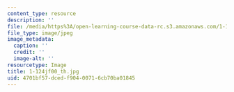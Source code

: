 ```yaml
---
content_type: resource
description: ''
file: /media/https%3A/open-learning-course-data-rc.s3.amazonaws.com/1-124j-foundations-of-software-engineering-fall-2000/4701bf57dcedf90400716cb70ba01845_1-124jf00_th.jpg
file_type: image/jpeg
image_metadata:
  caption: ''
  credit: ''
  image-alt: ''
resourcetype: Image
title: 1-124jf00_th.jpg
uid: 4701bf57-dced-f904-0071-6cb70ba01845
---
```

